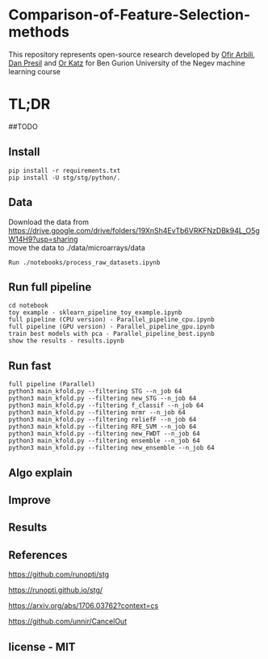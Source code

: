 # Comparison-of-Feature-Selection-methods
This repository represents open-source research developed by [Ofir Arbili](https://www.linkedin.com/in/ofir-arbili-82375179/?originalSubdomain=il/), [Dan Presil](https://www.linkedin.com/in/dan-presil-674514152/) and [Or Katz](https://www.linkedin.com/in/or-katz-9ba885114/) for  Ben Gurion University of the Negev machine learning course

# TL;DR
##TODO

## Install
```
pip install -r requirements.txt
pip install -U stg/stg/python/.
```
## Data
Download the data from https://drive.google.com/drive/folders/19XnSh4EvTb6VRKFNzDBk94L_O5gW14H9?usp=sharing \
move the data to ./data/microarrays/data
```
Run ./notebooks/process_raw_datasets.ipynb
```
## Run full pipeline
```
cd notebook
toy example - sklearn_pipeline_toy_example.ipynb
full pipeline (CPU version) - Parallel_pipeline_cpu.ipynb
full pipeline (GPU version) - Parallel_pipeline_gpu.ipynb
train best models with pca - Parallel_pipeline_best.ipynb
show the results - results.ipynb
```
## Run fast

```
full pipeline (Parallel) 
python3 main_kfold.py --filtering STG --n_job 64  
python3 main_kfold.py --filtering new_STG --n_job 64
python3 main_kfold.py --filtering f_classif --n_job 64
python3 main_kfold.py --filtering mrmr --n_job 64
python3 main_kfold.py --filtering reliefF --n_job 64
python3 main_kfold.py --filtering RFE_SVM --n_job 64
python3 main_kfold.py --filtering new_FWDT --n_job 64
python3 main_kfold.py --filtering ensemble --n_job 64
python3 main_kfold.py --filtering new_ensemble --n_job 64
```

## Algo explain

## Improve

## Results

## References

https://github.com/runopti/stg

https://runopti.github.io/stg/

https://arxiv.org/abs/1706.03762?context=cs

https://github.com/unnir/CancelOut


## license - MIT
